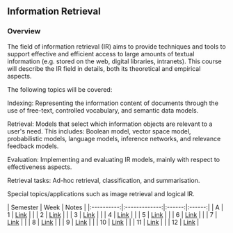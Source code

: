 ## Information Retrieval

### Overview

The field of information retrieval (IR) aims to provide techniques and tools to support
effective and efficient access to large amounts of textual information
(e.g. stored on the web, digital libraries, intranets).
This course will describe the IR field in details, both its theoretical and empirical aspects.

The following topics will be covered: 

Indexing: Representing the information content of documents through the use of free-text,
controlled vocabulary, and semantic data models.

Retrieval: Models that select which information objects are relevant to a user's need.
This includes: Boolean model, vector space model, probabilistic models, language models,
inference networks, and relevance feedback models.
 
Evaluation: Implementing and evaluating IR models, mainly with respect to effectiveness aspects. 

Retrieval tasks: Ad-hoc retrieval, classification, and summarisation.

Special topics/applications such as image retrieval and logical IR.

| Semester   |      Week |  Notes | 
|:----------:|:-------------:|:------:|:------:|
| A |  1 | [Link](https://github.com/mughees-asif/postgraduate-artificial-intelligence/tree/master/Semester%20B/Information%20Retrieval/notes/Week%201) |
|  |  2 | [Link]() | 
|  |  3 | [Link]() | 
|  |  4 | [Link]() | 
|  |  5 | [Link]() | 
|  |  6 | [Link]() | 
|  |  7 | [Link]() | 
|  |  8 | [Link]() | 
|  |  9 | [Link]() | 
|  |  10 | [Link]() | 
|  |  11 | [Link]() | 
|  |  12 | [Link]() | 